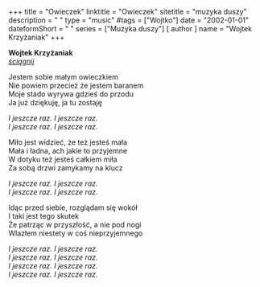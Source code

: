 +++
title = "Owieczek"
linktitle = "Owieczek"
sitetitle = "muzyka duszy"
description = " "
type = "music"
#tags = ["Wojtko"]
date = "2002-01-01"
dateformShort = " "
series = ["Muzyka duszy"]
[ author ]
  name = "Wojtek Krzyżaniak"
+++

**Wojtek Krzyżaniak**
\
[*ściągnij*](../owieczek.mp3)

Jestem sobie małym owieczkiem
\
Nie powiem przecież że jestem baranem
\
Moje stado wyrywa gdzieś do przodu
\
Ja już dziękuję, ja tu zostaję

*I jeszcze raz. I jeszcze raz.
\
I jeszcze raz. I jeszcze raz.*

Miło jest widzieć, że też jesteś mała
\
Mała i ładna, ach jakie to przyjemne
\
W dotyku też jesteś całkiem miła
\
Za sobą drzwi zamykamy na klucz

*I jeszcze raz. I jeszcze raz.
\
I jeszcze raz. I jeszcze raz.*

Idąc przed siebie, rozglądam się wokół
\
I taki jest tego skutek
\
Że patrząc w przyszłość, a nie pod nogi
\
Wlazłem niestety w coś nieprzyjemnego

*I jeszcze raz. I jeszcze raz.
\
I jeszcze raz. I jeszcze raz.
\
I jeszcze raz. I jeszcze raz.
\
I jeszcze raz. I jeszcze raz.*
